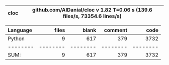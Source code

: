 cloc|github.com/AlDanial/cloc v 1.82  T=0.06 s (139.6 files/s, 73354.6 lines/s)
--- | ---

Language|files|blank|comment|code
:-------|-------:|-------:|-------:|-------:
Python|9|617|379|3732
--------|--------|--------|--------|--------
SUM:|9|617|379|3732
